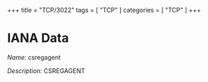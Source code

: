 +++
title = "TCP/3022"
tags = [ "TCP" ]
categories = [ "TCP" ]
+++

# IANA Data

_Name:_ csregagent

_Description:_ CSREGAGENT


